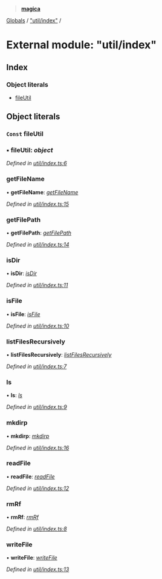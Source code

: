 > **[magica](../README.md)**

[Globals](../README.md) / ["util/index"](_util_index_.md) /

# External module: "util/index"

## Index

### Object literals

* [fileUtil](_util_index_.md#const-fileutil)

## Object literals

### `Const` fileUtil

### ▪ **fileUtil**: *object*

*Defined in [util/index.ts:6](https://github.com/cancerberoSgx/magica/blob/c6ded1a/src/util/index.ts#L6)*

###  getFileName

• **getFileName**: *[getFileName](_util_fileutil_.md#getfilename)*

*Defined in [util/index.ts:15](https://github.com/cancerberoSgx/magica/blob/c6ded1a/src/util/index.ts#L15)*

###  getFilePath

• **getFilePath**: *[getFilePath](_util_fileutil_.md#getfilepath)*

*Defined in [util/index.ts:14](https://github.com/cancerberoSgx/magica/blob/c6ded1a/src/util/index.ts#L14)*

###  isDir

• **isDir**: *[isDir](_util_fileutil_.md#isdir)*

*Defined in [util/index.ts:11](https://github.com/cancerberoSgx/magica/blob/c6ded1a/src/util/index.ts#L11)*

###  isFile

• **isFile**: *[isFile](_util_fileutil_.md#isfile)*

*Defined in [util/index.ts:10](https://github.com/cancerberoSgx/magica/blob/c6ded1a/src/util/index.ts#L10)*

###  listFilesRecursively

• **listFilesRecursively**: *[listFilesRecursively](_util_lsr_.md#listfilesrecursively)*

*Defined in [util/index.ts:7](https://github.com/cancerberoSgx/magica/blob/c6ded1a/src/util/index.ts#L7)*

###  ls

• **ls**: *[ls](_util_lsr_.md#ls)*

*Defined in [util/index.ts:9](https://github.com/cancerberoSgx/magica/blob/c6ded1a/src/util/index.ts#L9)*

###  mkdirp

• **mkdirp**: *[mkdirp](_util_mkdirp_.md#mkdirp)*

*Defined in [util/index.ts:16](https://github.com/cancerberoSgx/magica/blob/c6ded1a/src/util/index.ts#L16)*

###  readFile

• **readFile**: *[readFile](_util_fileutil_.md#readfile)*

*Defined in [util/index.ts:12](https://github.com/cancerberoSgx/magica/blob/c6ded1a/src/util/index.ts#L12)*

###  rmRf

• **rmRf**: *[rmRf](_util_rmrf_.md#rmrf)*

*Defined in [util/index.ts:8](https://github.com/cancerberoSgx/magica/blob/c6ded1a/src/util/index.ts#L8)*

###  writeFile

• **writeFile**: *[writeFile](_util_fileutil_.md#writefile)*

*Defined in [util/index.ts:13](https://github.com/cancerberoSgx/magica/blob/c6ded1a/src/util/index.ts#L13)*